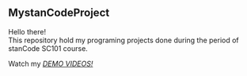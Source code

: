 ## MystanCodeProject
Hello there!\
This repository hold my programing projects done during the period of stanCode SC101 course.

Watch my *[DEMO VIDEOS!](https://www.youtube.com/playlist?app=desktop&list=PL6FWNwNPGCE56gP3lxhYPLoUbqE_unUiP)*

